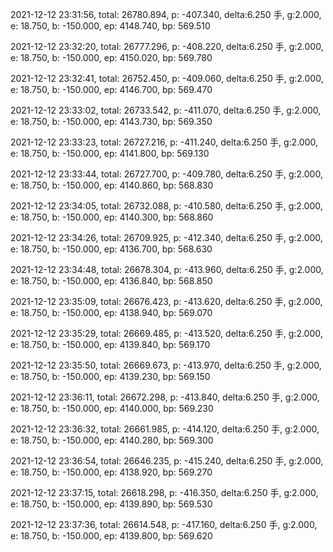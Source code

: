 2021-12-12 23:31:56, total: 26780.894, p: -407.340, delta:6.250 手, g:2.000, e: 18.750, b: -150.000, ep: 4148.740, bp: 569.510

2021-12-12 23:32:20, total: 26777.296, p: -408.220, delta:6.250 手, g:2.000, e: 18.750, b: -150.000, ep: 4150.020, bp: 569.780

2021-12-12 23:32:41, total: 26752.450, p: -409.060, delta:6.250 手, g:2.000, e: 18.750, b: -150.000, ep: 4146.700, bp: 569.470

2021-12-12 23:33:02, total: 26733.542, p: -411.070, delta:6.250 手, g:2.000, e: 18.750, b: -150.000, ep: 4143.730, bp: 569.350

2021-12-12 23:33:23, total: 26727.216, p: -411.240, delta:6.250 手, g:2.000, e: 18.750, b: -150.000, ep: 4141.800, bp: 569.130

2021-12-12 23:33:44, total: 26727.700, p: -409.780, delta:6.250 手, g:2.000, e: 18.750, b: -150.000, ep: 4140.860, bp: 568.830

2021-12-12 23:34:05, total: 26732.088, p: -410.580, delta:6.250 手, g:2.000, e: 18.750, b: -150.000, ep: 4140.300, bp: 568.860

2021-12-12 23:34:26, total: 26709.925, p: -412.340, delta:6.250 手, g:2.000, e: 18.750, b: -150.000, ep: 4136.700, bp: 568.630

2021-12-12 23:34:48, total: 26678.304, p: -413.960, delta:6.250 手, g:2.000, e: 18.750, b: -150.000, ep: 4136.840, bp: 568.850

2021-12-12 23:35:09, total: 26676.423, p: -413.620, delta:6.250 手, g:2.000, e: 18.750, b: -150.000, ep: 4138.940, bp: 569.070

2021-12-12 23:35:29, total: 26669.485, p: -413.520, delta:6.250 手, g:2.000, e: 18.750, b: -150.000, ep: 4139.840, bp: 569.170

2021-12-12 23:35:50, total: 26669.673, p: -413.970, delta:6.250 手, g:2.000, e: 18.750, b: -150.000, ep: 4139.230, bp: 569.150

2021-12-12 23:36:11, total: 26672.298, p: -413.840, delta:6.250 手, g:2.000, e: 18.750, b: -150.000, ep: 4140.000, bp: 569.230

2021-12-12 23:36:32, total: 26661.985, p: -414.120, delta:6.250 手, g:2.000, e: 18.750, b: -150.000, ep: 4140.280, bp: 569.300

2021-12-12 23:36:54, total: 26646.235, p: -415.240, delta:6.250 手, g:2.000, e: 18.750, b: -150.000, ep: 4138.920, bp: 569.270

2021-12-12 23:37:15, total: 26618.298, p: -416.350, delta:6.250 手, g:2.000, e: 18.750, b: -150.000, ep: 4139.890, bp: 569.530

2021-12-12 23:37:36, total: 26614.548, p: -417.160, delta:6.250 手, g:2.000, e: 18.750, b: -150.000, ep: 4139.800, bp: 569.620